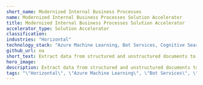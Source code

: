 ```yaml
---
short_name: Modernized Internal Business Processes
name: Modernized Internal Business Processes Solution Accelerator
title: Modernized Internal Business Processes Solution Accelerator
accelerator_type: Solution Accelerator
classification: 
industries: "Horizontal"
technology_stack: "Azure Machine Learning, Bot Services, Cognitive Search, Cognitive Services"
github_url: na
short_text: Extract data from structured and unstructured documents to streamline processes and leverages workflow automation.
hero_image: 
description: Extract data from structured and unstructured documents to streamline processes and leverages workflow automation.
tags: "\"Horizontal\", \"Azure Machine Learning\", \"Bot Services\", \"Cognitive Search\", \"Cognitive Services\", \"Solution Accelerator\""
---
```

